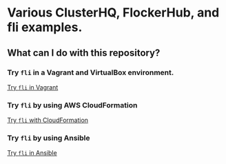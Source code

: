 # Various ClusterHQ, FlockerHub, and fli examples.

## What can I do with this repository?

### Try `fli` in a Vagrant and VirtualBox environment.

[Try `fli` in Vagrant](fli-vagrant/README.md)

### Try `fli` by using AWS CloudFormation

[Try `fli` with CloudFormation ](fli-cloudformation/README.md)

### Try `fli` by using Ansible

[Try `fli` in Ansible](fli-ansible/README.md)